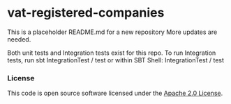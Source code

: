 
# vat-registered-companies

This is a placeholder README.md for a new repository
More updates are needed.

Both unit tests and Integration tests exist for this repo.
To run Integration tests, run
sbt IntegrationTest / test 
or
within SBT Shell: IntegrationTest / test

### License

This code is open source software licensed under the [Apache 2.0 License]("http://www.apache.org/licenses/LICENSE-2.0.html").
